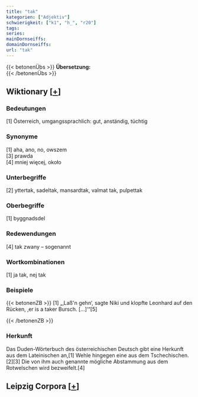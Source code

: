 ```yaml
---
title: "tak"
kategorien: ["Adjektiv"]
schwierigkeit: ["k1", "h_", "r20"]
tags:
series:
mainDornseiffs:
domainDornseiffs:
url: "tak"
---
```


{{< betonenÜbs >}}
**Übersetzung:**  
{{< /betonenÜbs >}}

## Wiktionary [[+](https://de.wiktionary.org/wiki/tak)]

### Bedeutungen
[1] Österreich, umgangssprachlich: gut, anständig, tüchtig  

### Synonyme
[1] aha, ano, no, owszem  
[3] prawda  
[4] mniej więcej, około  

### Unterbegriffe
[2] yttertak, sadeltak, mansardtak, valmat tak, pulpettak  

### Oberbegriffe
[1] byggnadsdel  

### Redewendungen
[4] tak zwany – sogenannt  

### Wortkombinationen
[1] ja tak, nej tak  

### Beispiele
{{< betonenZB >}}
[1] „‚Laß'n gehn‘, sagte Niki und klopfte Leonhard auf den Rücken, ‚er is a taker Bursch. […]‘“[5]  

{{< /betonenZB >}}
### Herkunft
Das Duden-Wörterbuch des österreichischen Deutsch gibt eine Herkunft aus dem Lateinischen an,[1] Wehle hingegen eine aus dem Tschechischen.[2][3] Die von ihm auch genannte mögliche Abstammung aus dem Rotwelschen wird bezweifelt.[4]  


## Leipzig Corpora [[+](https://corpora.uni-leipzig.de/en/res?word=tak&corpusId=deu_newscrawl-public_2018)]

